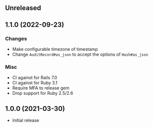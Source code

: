 ## Unreleased


## 1.1.0 (2022-09-23)

### Changes

* Make configurable timezone of timestamp
* Change `AuditRecord#as_json` to accept the options of `Hash#as_json`

### Misc

* CI against for Rails 7.0
* CI against for Ruby 3.1
* Require MFA to release gem
* Drop support for Ruby 2.5/2.6


## 1.0.0 (2021-03-30)

* Initial release
